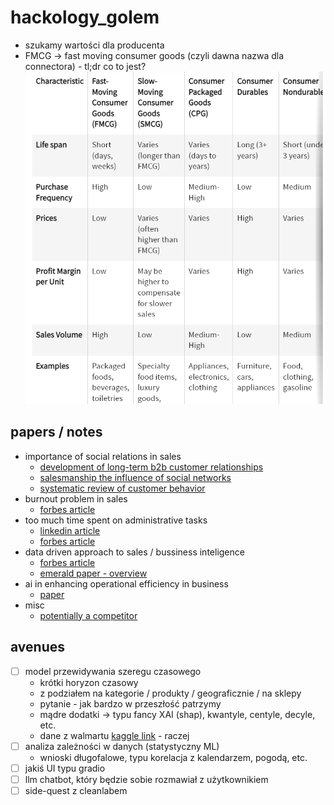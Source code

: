 # hackology_golem

* szukamy wartości dla producenta
* FMCG -> fast moving consumer goods (czyli dawna nazwa dla connectora) - tl;dr co to jest?
![fmcd](img/fmcg.png)

## papers / notes
* importance of social relations in sales
    * [development of long-term b2b customer relationships](./docs/development_of_long_term_b2b_customer_relationships.pdf)
    * [salesmanship the influence of social networks](./docs/salesmanship_the_influence_of_social_networks.pdf)
    * [systematic review of customer behavior](./docs/systematic_review_of_customer_behavior_in_b2b_markets.pdf)
* burnout problem in sales
    * [forbes article](https://www.forbes.com/sites/serenitygibbons/2020/12/08/sales-teams-are-experiencing-a-burnout-epidemic---heres-how-to-prioritize-your-teams-tasks/)
* too much time spent on administrative tasks
    * [linkedin article](https://www.linkedin.com/pulse/salespeople-wasting-too-much-time-admin-the-daily-sales-grk0e/)
    * [forbes article](https://www.forbes.com/sites/kenkrogue/2018/01/10/why-sales-reps-spend-less-than-36-of-time-selling-and-less-than-18-in-crm/)
* data driven approach to sales / bussiness inteligence
    * [forbes article](https://www.forbes.com/councils/forbestechcouncil/2021/02/02/developing-a-data-driven-approach-to-sales/)
    * [emerald paper - overview](https://www.emerald.com/insight/content/doi/10.1108/MRR-07-2020-0386/full/pdf?title=35-years-of-research-on-business-intelligence-process-a-synthesis-of-a-fragmented-literature)
* ai in enhancing operational efficiency in business
    * [paper](https://www.researchgate.net/publication/384441985_Artificial_Intelligence_in_Business_Enhancing_Operational_Efficiency_and_Navigating_Ethical_Challenges) 
* misc
    * [potentially a competitor](https://www.dooly.ai/)

## avenues  
- [ ] model przewidywania szeregu czasowego
    * krótki horyzon czasowy
    * z podziałem na kategorie / produkty / geograficznie / na sklepy 
    * pytanie - jak bardzo w przeszłość patrzymy
    * mądre dodatki -> typu fancy XAI (shap), kwantyle, centyle, decyle, etc.
    * dane z walmartu [kaggle link](https://www.kaggle.com/competitions/m5-forecasting-accuracy/data) - raczej
- [ ] analiza zależności w danych (statystyczny ML)
    * wnioski długofalowe, typu korelacja z kalendarzem, pogodą, etc.
- [ ] jakiś UI typu gradio
- [ ] llm chatbot, który będzie sobie rozmawiał z użytkownikiem
- [ ] side-quest z cleanlabem
